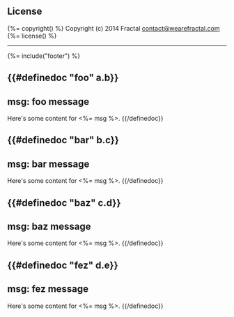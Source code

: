 ## License
{%= copyright() %}
Copyright (c) 2014 Fractal <contact@wearefractal.com>
{%= license() %}

***

{%= include("footer") %}


{{#definedoc "foo" a.b}}
---
msg: foo message
---
Here's some content for <%= msg %>.
{{/definedoc}}

{{#definedoc "bar" b.c}}
---
msg: bar message
---
Here's some content for <%= msg %>.
{{/definedoc}}

{{#definedoc "baz" c.d}}
---
msg: baz message
---
Here's some content for <%= msg %>.
{{/definedoc}}

{{#definedoc "fez" d.e}}
---
msg: fez message
---
Here's some content for <%= msg %>.
{{/definedoc}}